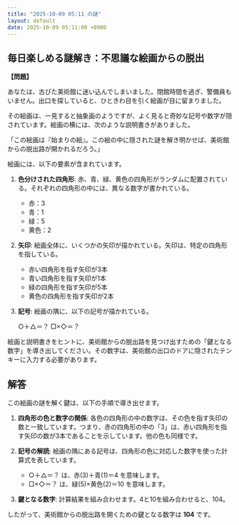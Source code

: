 ```yaml
---
title: "2025-10-09 05:11 の謎"
layout: default
date: 2025-10-09 05:11:00 +0900
---
```

## 毎日楽しめる謎解き：不思議な絵画からの脱出

**【問題】**

あなたは、古びた美術館に迷い込んでしまいました。閉館時間を過ぎ、警備員もいません。出口を探していると、ひときわ目を引く絵画が目に留まりました。

その絵画は、一見すると抽象画のようですが、よく見ると奇妙な記号や数字が隠されています。絵画の横には、次のような説明書きがありました。

「この絵画は『始まりの絵』。この絵の中に隠された謎を解き明かせば、美術館からの脱出路が開かれるだろう。」

絵画には、以下の要素が含まれています。

1.  **色分けされた四角形**: 赤、青、緑、黄色の四角形がランダムに配置されている。それぞれの四角形の中には、異なる数字が書かれている。
    *   赤：3
    *   青：1
    *   緑：5
    *   黄色：2

2.  **矢印**: 絵画全体に、いくつかの矢印が描かれている。矢印は、特定の四角形を指している。
    *   赤い四角形を指す矢印が3本
    *   青い四角形を指す矢印が1本
    *   緑の四角形を指す矢印が5本
    *   黄色の四角形を指す矢印が2本

3.  **記号**: 絵画の隅に、以下の記号が描かれている。

    ○＋△＝？
    □×◇＝？

絵画と説明書きをヒントに、美術館からの脱出路を見つけ出すための「鍵となる数字」を導き出してください。その数字は、美術館の出口のドアに隠されたテンキーに入力する必要があります。

## 解答

この絵画の謎を解く鍵は、以下の手順で導き出せます。

1.  **四角形の色と数字の関係**: 各色の四角形の中の数字は、その色を指す矢印の数と一致しています。つまり、赤の四角形の中の「3」は、赤い四角形を指す矢印の数が3本であることを示しています。他の色も同様です。

2.  **記号の解読**: 絵画の隅にある記号は、四角形の色に対応した数字を使った計算式を表しています。
    *   ○＋△＝？ は、赤(3)＋青(1)＝4 を意味します。
    *   □×◇＝？ は、緑(5)×黄色(2)＝10 を意味します。

3.  **鍵となる数字**: 計算結果を組み合わせます。4と10を組み合わせると、104。

したがって、美術館からの脱出路を開くための鍵となる数字は **104** です。
